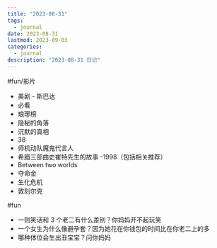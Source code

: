 ```yaml
---
title: "2023-08-31"
tags:
  - journal
date: 2023-08-31
lastmod: 2023-09-03
categories:
  - journal
description: "2023-08-31 日记"
---
```


#fun/影片

- 美剧 - 斯巴达
- 必看
- 琅琊榜
- 隐秘的角落
- 沉默的真相
- 38
- 师机动队魔鬼代言人
- 希腊三部曲史崔特先生的故事 -1998（包括相关推荐）
- Between two worlds
- 夺命金
- 生化危机
- 敦刻尔克

#fun

- 一则笑话和 3 个老二有什么差别？你妈妈开不起玩笑
- 一个女生为什么像避孕套？因为她花在你钱包的时间比在你老二上的多
- 哪种体位会生出丑宝宝？问你妈妈
